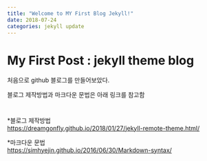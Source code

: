 ```yaml
---
title: "Welcome to MY First Blog Jekyll!"
date: 2018-07-24
categories: jekyll update
---
```


My First Post : jekyll theme blog
===



처음으로 github 블로그를 만들어보았다.

블로그 제작방법과 마크다운 문법은 아래 링크를 참고함





  
#
*블로그 제작방법   
<https://dreamgonfly.github.io/2018/01/27/jekyll-remote-theme.html/>  

*마크다운 문법  
<https://simhyejin.github.io/2016/06/30/Markdown-syntax/>


